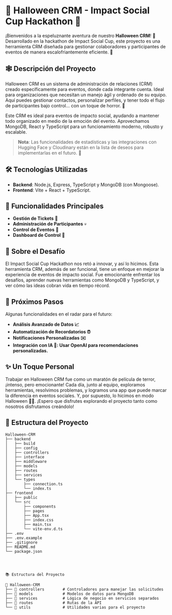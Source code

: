 

# 🎃 Halloween CRM - Impact Social Cup Hackathon 🎃

¡Bienvenidos a la espeluznante aventura de nuestro **Halloween CRM**! 🧛 Desarrollado en la hackathon de Impact Social Cup, este proyecto es una herramienta CRM diseñada para gestionar colaboradores y participantes de eventos de manera escalofriantemente eficiente. 👻

## 🕸️ Descripción del Proyecto

Halloween CRM es un sistema de administración de relaciones (CRM) creado específicamente para eventos, donde cada integrante cuenta. Ideal para organizaciones que necesitan un manejo ágil y ordenado de su equipo. Aquí puedes gestionar contactos, personalizar perfiles, y tener todo el flujo de participantes bajo control... con un toque de horror. 🎃

Este CRM es ideal para eventos de impacto social, ayudando a mantener todo organizado en medio de la emoción del evento. Aprovechamos MongoDB, React y TypeScript para un funcionamiento moderno, robusto y escalable.

> **Nota**: Las funcionalidades de estadísticas y las integraciones con Hugging Face y Cloudinary están en la lista de deseos para implementarlas en el futuro. 🧪

## 🛠️ Tecnologías Utilizadas

- **Backend**: Node.js, Express, TypeScript y MongoDB (con Mongoose).
- **Frontend**: Vite + React + TypeScript.

## 👻 Funcionalidades Principales

- **Gestión de Tickets** 🎫
- **Administración de Participantes** 💀
- **Control de Eventos** 🎉
- **Dashboard de Control** 🧙

## 🎉 Sobre el Desafío

El Impact Social Cup Hackathon nos retó a innovar, y así lo hicimos. Esta herramienta CRM, además de ser funcional, tiene un enfoque en mejorar la experiencia de eventos de impacto social. Fue emocionante enfrentar los desafíos, aprender nuevas herramientas como MongoDB y TypeScript, y ver cómo las ideas cobran vida en tiempo récord.

## 🚧 Próximos Pasos
Algunas funcionalidades en el radar para el futuro:

- **Análisis Avanzado de Datos 📈**
- **Automatización de Recordatorios ⏰**
- **Notificaciones Personalizadas ✉️**
- **Integración con IA 🧠: Usar OpenAI para recomendaciones personalizadas.**

## ✨ Un Toque Personal
Trabajar en Halloween CRM fue como un maratón de película de terror, ¡intenso, pero emocionante! Cada día, junto al equipo, exploramos herramientas, resolvimos problemas, y logramos una app que puede marcar la diferencia en eventos sociales. Y, por supuesto, lo hicimos en modo Halloween 🎃👻. ¡Espero que disfrutes explorando el proyecto tanto como nosotros disfrutamos creándolo!

## 📂 Estructura del Proyecto

```plaintext
Halloween-CRM
├── backend
│   ├── build
│   ├── config
│   ├── controllers
│   ├── interface
│   ├── middleware
│   ├── models
│   ├── routes
│   ├── services
│   └── types
│       ├── connection.ts
│       └── index.ts
├── frontend
│   ├── public
│   └── src
│       ├── components
│       ├── pages
│       ├── App.tsx
│       ├── index.css
│       ├── main.tsx
│       └── vite-env.d.ts
├── .env
├── .env.example
├── .gitignore
├── README.md
└── package.json




📚 Estructura del Proyecto

📁 Halloween-CRM
├── 📂 controllers        # Controladores para manejar las solicitudes
├── 📂 models             # Modelos de datos para MongoDB
├── 📂 services           # Lógica de negocio en servicios separados
├── 📂 routes             # Rutas de la API
└── 📂 utils              # Utilidades varias para el proyecto





